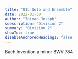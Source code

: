 ```yaml
---
title: "UIL Solo and Ensemble"
date: 2022-01-30
author: "Iniyan Joseph"
sdescription: "Division 2" 
summary: "Division 2" 
showToc: true
disableAnchoredHeadings: false
---
```

Bach Invention a minor BWV 784
